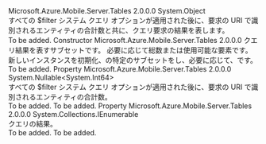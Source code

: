 <Type Name="QueryResult" FullName="Microsoft.Azure.Mobile.Server.Tables.QueryResult">
  <TypeSignature Language="C#" Value="public class QueryResult" />
  <TypeSignature Language="ILAsm" Value=".class public auto ansi beforefieldinit QueryResult extends System.Object" />
  <TypeSignature Language="DocId" Value="T:Microsoft.Azure.Mobile.Server.Tables.QueryResult" />
  <TypeSignature Language="VB.NET" Value="Public Class QueryResult" />
  <TypeSignature Language="F#" Value="type QueryResult = class" />
  <AssemblyInfo>
    <AssemblyName>Microsoft.Azure.Mobile.Server.Tables</AssemblyName>
    <AssemblyVersion>2.0.0.0</AssemblyVersion>
  </AssemblyInfo>
  <Base>
    <BaseTypeName>System.Object</BaseTypeName>
  </Base>
  <Interfaces />
  <Docs>
    <summary>
            すべての $filter システム クエリ オプションが適用された後に、要求の URI で識別されるエンティティの合計数と共に、クエリ要求の結果を表します。 
            </summary>
    <remarks>To be added.</remarks>
  </Docs>
  <Members>
    <Member MemberName=".ctor">
      <MemberSignature Language="C#" Value="public QueryResult (System.Collections.IEnumerable results, Nullable&lt;long&gt; totalCount);" />
      <MemberSignature Language="ILAsm" Value=".method public hidebysig specialname rtspecialname instance void .ctor(class System.Collections.IEnumerable results, valuetype System.Nullable`1&lt;int64&gt; totalCount) cil managed" />
      <MemberSignature Language="DocId" Value="M:Microsoft.Azure.Mobile.Server.Tables.QueryResult.#ctor(System.Collections.IEnumerable,System.Nullable{System.Int64})" />
      <MemberSignature Language="VB.NET" Value="Public Sub New (results As IEnumerable, totalCount As Nullable(Of Long))" />
      <MemberSignature Language="F#" Value="new Microsoft.Azure.Mobile.Server.Tables.QueryResult : System.Collections.IEnumerable * Nullable&lt;int64&gt; -&gt; Microsoft.Azure.Mobile.Server.Tables.QueryResult" Usage="new Microsoft.Azure.Mobile.Server.Tables.QueryResult (results, totalCount)" />
      <MemberType>Constructor</MemberType>
      <AssemblyInfo>
        <AssemblyName>Microsoft.Azure.Mobile.Server.Tables</AssemblyName>
        <AssemblyVersion>2.0.0.0</AssemblyVersion>
      </AssemblyInfo>
      <Parameters>
        <Parameter Name="results" Type="System.Collections.IEnumerable" />
        <Parameter Name="totalCount" Type="System.Nullable&lt;System.Int64&gt;" />
      </Parameters>
      <Docs>
        <param name="results">クエリ結果を表すサブセットです。</param>
        <param name="totalCount">必要に応じて総数または使用可能な要素です。</param>
        <summary>
            新しいインスタンスを初期化、<see cref="T:Microsoft.Azure.Mobile.Server.Tables.QueryResult" />の特定のサブセットを<paramref name="results" />し、必要に応じて、<paramref name="totalCount" />です。
            </summary>
        <remarks>To be added.</remarks>
      </Docs>
    </Member>
    <Member MemberName="Count">
      <MemberSignature Language="C#" Value="public Nullable&lt;long&gt; Count { get; set; }" />
      <MemberSignature Language="ILAsm" Value=".property instance valuetype System.Nullable`1&lt;int64&gt; Count" />
      <MemberSignature Language="DocId" Value="P:Microsoft.Azure.Mobile.Server.Tables.QueryResult.Count" />
      <MemberSignature Language="VB.NET" Value="Public Property Count As Nullable(Of Long)" />
      <MemberSignature Language="F#" Value="member this.Count : Nullable&lt;int64&gt; with get, set" Usage="Microsoft.Azure.Mobile.Server.Tables.QueryResult.Count" />
      <MemberType>Property</MemberType>
      <AssemblyInfo>
        <AssemblyName>Microsoft.Azure.Mobile.Server.Tables</AssemblyName>
        <AssemblyVersion>2.0.0.0</AssemblyVersion>
      </AssemblyInfo>
      <ReturnValue>
        <ReturnType>System.Nullable&lt;System.Int64&gt;</ReturnType>
      </ReturnValue>
      <Docs>
        <summary>
            すべての $filter システム クエリ オプションが適用された後に、要求の URI で識別されるエンティティの合計数。 
            </summary>
        <value>To be added.</value>
        <remarks>To be added.</remarks>
      </Docs>
    </Member>
    <Member MemberName="Results">
      <MemberSignature Language="C#" Value="public System.Collections.IEnumerable Results { get; set; }" />
      <MemberSignature Language="ILAsm" Value=".property instance class System.Collections.IEnumerable Results" />
      <MemberSignature Language="DocId" Value="P:Microsoft.Azure.Mobile.Server.Tables.QueryResult.Results" />
      <MemberSignature Language="VB.NET" Value="Public Property Results As IEnumerable" />
      <MemberSignature Language="F#" Value="member this.Results : System.Collections.IEnumerable with get, set" Usage="Microsoft.Azure.Mobile.Server.Tables.QueryResult.Results" />
      <MemberType>Property</MemberType>
      <AssemblyInfo>
        <AssemblyName>Microsoft.Azure.Mobile.Server.Tables</AssemblyName>
        <AssemblyVersion>2.0.0.0</AssemblyVersion>
      </AssemblyInfo>
      <ReturnValue>
        <ReturnType>System.Collections.IEnumerable</ReturnType>
      </ReturnValue>
      <Docs>
        <summary>
            クエリの結果。
            </summary>
        <value>To be added.</value>
        <remarks>To be added.</remarks>
      </Docs>
    </Member>
  </Members>
</Type>